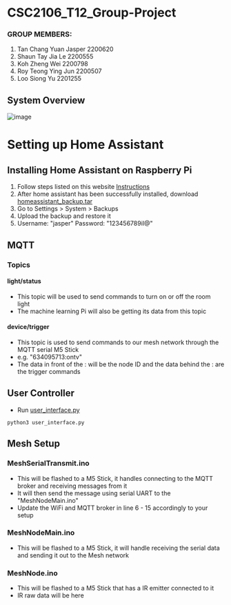 # CSC2106_T12_Group-Project

### GROUP MEMBERS:
1. Tan Chang Yuan Jasper 2200620
2. Shaun Tay Jia Le 2200555
3. Koh Zheng Wei 2200798
4. Roy Teong Ying Jun 2200507
5. Loo Siong Yu 2201255

## System Overview
![image](https://github.com/RoyTeong/CSC2106_T12_Group-Project/assets/34854761/2165dfbe-7044-40b3-b5d3-eae7f40a593d)

# Setting up Home Assistant 
## Installing Home Assistant on Raspberry Pi
1. Follow steps listed on this website [Instructions](https://www.home-assistant.io/installation/raspberrypi/)
2. After home assistant has been successfully installed, download [homeassistant_backup.tar](https://github.com/UofG-CS-2023/Team07-NILM/blob/master/web_instructions.md)
3. Go to Settings > System > Backups 
4. Upload the backup and restore it
5. Username: "jasper" Password: "123456789iI@"
## MQTT
### Topics 
#### light/status
- This topic will be used to send commands to turn on or off the room light
- The machine learning Pi will also be getting its data from this topic 
#### device/trigger 
- This topic is used to send commands to our mesh network through the MQTT serial M5 Stick 
- e.g. "634095713:ontv"
- The data in front of the : will be the node ID and the data behind the : are the trigger commands 
## User Controller 
- Run [user_interface.py](https://github.com/UofG-CS-2023/Team07-NILM/blob/master/web_instructions.md)
```shell
python3 user_interface.py
```
## Mesh Setup
### MeshSerialTransmit.ino
- This will be flashed to a M5 Stick, it handles connecting to the MQTT broker and receiving messages from it 
- It will then send the message using serial UART to the "MeshNodeMain.ino"
- Update the WiFi and MQTT broker in line 6 - 15 accordingly to your setup
### MeshNodeMain.ino
- This will be flashed to a M5 Stick, it will handle receiving the serial data and sending it out to the Mesh network
### MeshNode.ino
- This will be flashed to a M5 Stick that has a IR emitter connected to it
- IR raw data will be here
